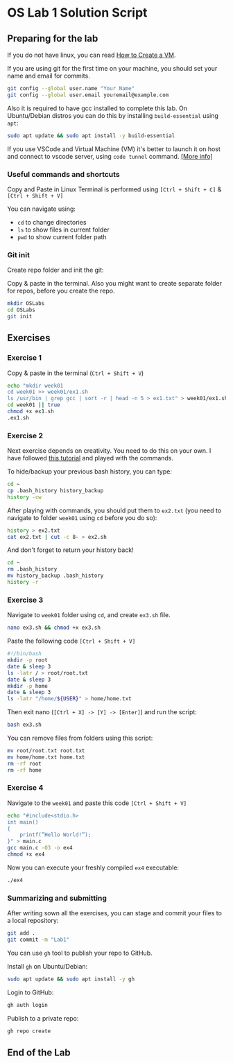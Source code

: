 # OS Lab 1 Solution Script

## Preparing for the lab

If you do not have linux, you can read [How to Create a VM](HowToCreateAVM.md).

If you are using git for the first time on your machine, you should set your name and email for commits.

```bash
git config --global user.name "Your Name"
git config --global user.email youremail@example.com
```

Also it is required to have gcc installed to complete this lab. On Ubuntu/Debian distros you can do this by installing `build-essential` using `apt`:

```bash
sudo apt update && sudo apt install -y build-essential
```

If you use VSCode and Virtual Machine (VM) it's better to launch it on host and connect to vscode server, using `code tunnel` command. [[More info]](https://code.visualstudio.com/docs/remote/vscode-server)

### Useful commands and shortcuts

Copy and Paste in Linux Terminal is performed using `[Ctrl + Shift + C]` & `[Ctrl + Shift + V]`

You can navigate using:

* `cd` to change directories
* `ls` to show files in current folder
* `pwd` to show current folder path

### Git init

Create repo folder and init the git:

Copy & paste in the terminal. Also you might want to create separate folder for repos, before you create the repo.

```bash
mkdir OSLabs
cd OSLabs
git init
```

## Exercises

### Exercise 1

Copy & paste in the terminal (`Ctrl + Shift + V`)

```bash
echo "mkdir week01
cd week01 >> week01/ex1.sh
ls /usr/bin | grep gcc | sort -r | head -n 5 > ex1.txt" > week01/ex1.sh
cd week01 || true
chmod +x ex1.sh
.ex1.sh
```

### Exercise 2

Next exercise depends on creativity. You need to do this on your own. I have followed [this tutorial](https://itsfoss.com/cowsay/) and played with the commands.

To hide/backup your previous bash history, you can type:

```bash
cd ~
cp .bash_history history_backup
history -cw
```

After playing with commands, you should put them to `ex2.txt` (you need to navigate to folder `week01` using `cd` before you do so):

```bash
history > ex2.txt
cat ex2.txt | cut -c 8- > ex2.sh
```

And don't forget to return your history back!

```bash
cd ~
rm .bash_history
mv history_backup .bash_history
history -r
```

### Exercise 3

Navigate to `week01` folder using `cd`, and create `ex3.sh` file.

```bash
nano ex3.sh && chmod +x ex3.sh
```

Paste the following code `[Ctrl + Shift + V]`

```bash
#!/bin/bash
mkdir -p root
date & sleep 3
ls -latr / > root/root.txt
date & sleep 3
mkdir -p home
date & sleep 3
ls -latr "/home/${USER}" > home/home.txt
```

Then exit nano (`[Ctrl + X] -> [Y] -> [Enter]`) and run the script:

```bash
bash ex3.sh

```

You can remove files from folders using this script:

```bash
mv root/root.txt root.txt
mv home/home.txt home.txt
rm -rf root
rm -rf home
```

### Exercise 4

Navigate to the `week01` and paste this code `[Ctrl + Shift + V]`

```bash
echo "#include<stdio.h>
int main()
{
    printf(”Hello World!”);
}" > main.c
gcc main.c -O3 -o ex4
chmod +x ex4
```

Now you can execute your freshly compiled `ex4` executable:

```bash
./ex4
```

### Summarizing and submitting

After writing sown all the exercises, you can stage and commit your files to a local repository:

```bash
git add .
git commit -m "Lab1"
```

You can use `gh` tool to publish your repo to GitHub.

Install `gh` on Ubuntu/Debian:

```bash
sudo apt update && sudo apt install -y gh
```

Login to GitHub:

```bash
gh auth login
```

Publish to a private repo:

```bash
gh repo create
```

## End of the Lab
